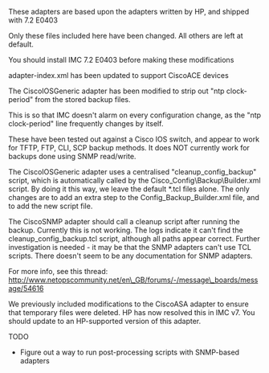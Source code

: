 These adapters are based upon the adapters written by HP, and shipped with 7.2 E0403

Only these files included here have been changed. All others are left at default.

You should install IMC 7.2 E0403 before making these modifications

adapter-index.xml has been updated to support CiscoACE devices

The CiscoIOSGeneric adapter has been modified to strip out "ntp clock-period" from the stored backup files.

This is so that IMC doesn't alarm on every configuration change, as the "ntp clock-period" line 
frequently changes by itself.

These have been tested out against a Cisco IOS switch, and appear to work for TFTP, FTP, CLI, SCP 
backup methods. It does NOT currently work for backups done using SNMP read/write.

The CiscoIOSGeneric adapter uses a centralised "cleanup\_config\_backup" script, which is 
automatically called by the Cisco\_Config\Backup\Builder.xml script. By doing it this way,
we leave the default \*.tcl files alone. The only changes are to add an extra step to the 
Config\_Backup\_Builder.xml file, and to add the new script file.

The CiscoSNMP adapter should call a cleanup script after running the backup. Currently this is 
not working. The logs indicate it can't find the cleanup\_config\_backup.tcl script, although all
paths appear correct. Further investigation is needed - it may be that the SNMP adapters can't
use TCL scripts. There doesn't seem to be any documentation for SNMP adapters.

For more info, see this thread:
http://www.netopscommunity.net/en\_GB/forums/-/message\_boards/message/54616

We previously included modifications to the CiscoASA adapter to ensure that temporary files were deleted.
HP has now resolved this in IMC v7. You should update to an HP-supported version of this adapter.

TODO
 * Figure out a way to run post-processing scripts with SNMP-based adapters
